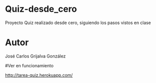 # Quiz-desde_cero
Proyecto Quiz realizado desde cero, siguiendo los pasos vistos en clase

# Autor
José Carlos Grijalva González

#Ver en funcionamiento

http://tarea-quiz.herokuapp.com/

